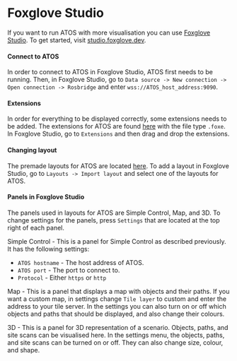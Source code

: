 # Foxglove Studio
If you want to run ATOS with more visualisation you can use [Foxglove Studio](https://github.com/foxglove/studio). To get started, visit [studio.foxglove.dev](https://studio.foxglove.dev).

#### Connect to ATOS
In order to connect to ATOS in Foxglove Studio, ATOS first needs to be running. Then, in Foxglove Studio, go to `Data source -> New connection -> Open connection -> Rosbridge` and enter `wss://ATOS_host_address:9090`.

#### Extensions
In order for everything to be displayed correctly, some extensions needs to be added. The extensions for ATOS are found [here](https://github.com/RI-SE/ATOS/tree/dev/plugins/foxglove) with the file type `.foxe`. In Foxglove Studio, go to `Extensions` and then drag and drop the extensions.

#### Changing layout
The premade layouts for ATOS are located [here](https://github.com/RI-SE/ATOS/tree/dev/plugins/foxglove). To add a layout in Foxglove Studio, go to `Layouts -> Import layout` and select one of the layouts for ATOS.

#### Panels in Foxglove Studio
The panels used in layouts for ATOS are Simple Control, Map, and 3D. To change settings for the panels, press `Settings` that are located at the top right of each panel.

Simple Control - This is a panel for Simple Control as described previously. It has the following settings:

- `ATOS hostname` - The host address of ATOS.
- `ATOS port` - The port to connect to.
- `Protocol` - Either `https` or `http`

Map - This is a panel that displays a map with objects and their paths. If you want a custom map, in settings change `Tile layer` to custom and enter the address to your tile server. In the settings you can also turn on or off which objects and paths that should be displayed, and also change their colours.

3D - This is a panel for 3D representation of a scenario. Objects, paths, and site scans can be visualised here. In the settings menu, the objects, paths, and site scans can be turned on or off. They can also change size, colour, and shape.